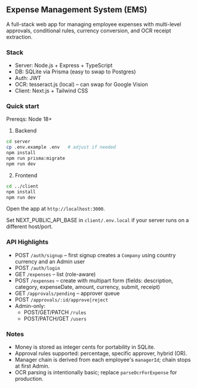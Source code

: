 ## Expense Management System (EMS)

A full-stack web app for managing employee expenses with multi-level approvals, conditional rules, currency conversion, and OCR receipt extraction.

### Stack
- Server: Node.js + Express + TypeScript
- DB: SQLite via Prisma (easy to swap to Postgres)
- Auth: JWT
- OCR: tesseract.js (local) – can swap for Google Vision
- Client: Next.js + Tailwind CSS

### Quick start

Prereqs: Node 18+

1) Backend

```bash
cd server
cp .env.example .env   # adjust if needed
npm install
npm run prisma:migrate
npm run dev
```

2) Frontend

```bash
cd ../client
npm install
npm run dev
```

Open the app at `http://localhost:3000`.

Set NEXT_PUBLIC_API_BASE in `client/.env.local` if your server runs on a different host/port.

### API Highlights
- POST `/auth/signup` – first signup creates a `Company` using country currency and an Admin user
- POST `/auth/login`
- GET `/expenses` – list (role-aware)
- POST `/expenses` – create with multipart form (fields: description, category, expenseDate, amount, currency, submit, receipt)
- GET `/approvals/pending` – approver queue
- POST `/approvals/:id/approve|reject`
- Admin-only:
  - POST/GET/PATCH `/rules`
  - POST/PATCH/GET `/users`

### Notes
- Money is stored as integer cents for portability in SQLite.
- Approval rules supported: percentage, specific approver, hybrid (OR).
- Manager chain is derived from each employee's `managerId`; chain stops at first Admin.
- OCR parsing is intentionally basic; replace `parseOcrForExpense` for production.
